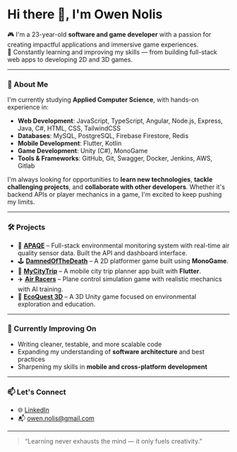 # Hi there 👋, I'm Owen Nolis

🎮 I'm a 23-year-old **software and game developer** with a passion for creating impactful applications and immersive game experiences.  
🧠 Constantly learning and improving my skills — from building full-stack web apps to developing 2D and 3D games.

---

### 🚀 About Me

I'm currently studying **Applied Computer Science**, with hands-on experience in:

- **Web Development**: JavaScript, TypeScript, Angular, Node.js, Express, Java, C#, HTML, CSS, TailwindCSS
- **Databases**: MySQL, PostgreSQL, Firebase Firestore, Redis
- **Mobile Development**: Flutter, Kotlin
- **Game Development**: Unity (C#), MonoGame
- **Tools & Frameworks**: GitHub, Git, Swagger, Docker, Jenkins, AWS, Gitlab

I'm always looking for opportunities to **learn new technologies**, **tackle challenging projects**, and **collaborate with other developers**. Whether it's backend APIs or player mechanics in a game, I'm excited to keep pushing my limits.

---

### 🛠️ Projects

- 🔬 **[APAQE](#https://github.com/OwenNolis/DamnedOfTheDeath)** – Full-stack environmental monitoring system with real-time air quality sensor data. Built the API and dashboard interface.  
- 🕹️ **[DamnedOfTheDeath](#)** – A 2D platformer game built using **MonoGame**.
- 🧭 **[MyCityTrip](#)** – A mobile city trip planner app built with **Flutter**.
- ✈️ **[Air Racers](#)** – Plane control simulation game with realistic mechanics with AI training.
- 🌿 **[EcoQuest 3D](#)** – A 3D Unity game focused on environmental exploration and education.

---

### 🌱 Currently Improving On

- Writing cleaner, testable, and more scalable code
- Expanding my understanding of **software architecture** and best practices
- Sharpening my skills in **mobile and cross-platform development**

---

### 📫 Let's Connect

- 🌐 [LinkedIn](https://www.linkedin.com/in/owen-nolis/)
- 📬 owen.nolis@gmail.com

---

> “Learning never exhausts the mind — it only fuels creativity.”
